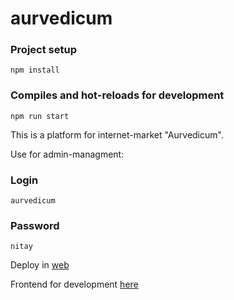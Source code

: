 # aurvedicum

### Project setup
```
npm install
```
### Compiles and hot-reloads for development
``` 
npm run start
``` 

This is a platform for internet-market "Aurvedicum". 

Use for admin-managment:

### Login
```
aurvedicum
```

### Password
```
nitay
```
Deploy in [web](https://aurvedicum.na4u.ru)

Frontend for development [here](https://github.com/nikita-bondarenko/aurvedicum-client)

